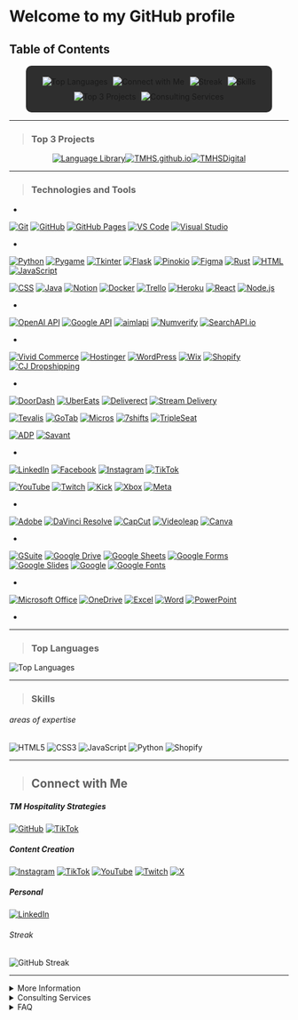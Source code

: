 # Welcome to my GitHub profile

## Table of Contents
<div style="background-color: #2e2e2e; padding: 20px; border-radius: 10px; width: 80%; margin: auto;">
<div style="display: flex; flex-wrap: wrap; justify-content: center; gap: 10px;">
    <a href="#top-languages" style="text-decoration: none;">
        <img src="https://img.shields.io/badge/Top%20Languages-2e2e2e?style=for-the-badge&logo=data:image/png;base64,BASE64_IMAGE_HERE&logoColor=white" alt="Top Languages">
    </a>
    <a href="#connect-with-me" style="text-decoration: none;">
        <img src="https://img.shields.io/badge/Connect%20with%20Me-2e2e2e?style=for-the-badge&logo=data:image/png;base64,BASE64_IMAGE_HERE&logoColor=white" alt="Connect with Me">
    </a>
    <a href="#streak" style="text-decoration: none;">
        <img src="https://img.shields.io/badge/Streak-2e2e2e?style=for-the-badge&logo=data:image/png;base64,BASE64_IMAGE_HERE&logoColor=white" alt="Streak">
    </a>
    <a href="#skills" style="text-decoration: none;">
        <img src="https://img.shields.io/badge/Skills-2e2e2e?style=for-the-badge&logo=data:image/png;base64,BASE64_IMAGE_HERE&logoColor=white" alt="Skills">
    </a>
    <a href="#top-3-projects" style="text-decoration: none;">
        <img src="https://img.shields.io/badge/Top%203%20Projects-2e2e2e?style=for-the-badge&logo=data:image/png;base64,BASE64_IMAGE_HERE&logoColor=white" alt="Top 3 Projects">
    </a>
    <a href="#consulting-services" style="text-decoration: none;">
        <img src="https://img.shields.io/badge/Consulting%20Services-2e2e2e?style=for-the-badge&logo=data:image/png;base64,BASE64_IMAGE_HERE&logoColor=white" alt="Consulting Services">
    </a>
</div>
</div>

---

> ### Top 3 Projects

<div style="display: flex; justify-content: center; flex-wrap: wrap;">
    <a href="https://github.com/TMHSDigital/Language-Library"><img src="https://img.shields.io/badge/-Language%20Library-blue?style=flat&logo=github&logoColor=white" alt="Language Library"></a>
    <a href="https://github.com/TMHSDigital/TMHS.github.io"><img src="https://img.shields.io/badge/-TMHS.github.io-blue?style=flat&logo=github&logoColor=white" alt="TMHS.github.io"></a>
    <a href="https://github.com/TMHSDigital/TMHSDigital"><img src="https://img.shields.io/badge/-TMHSDigital-blue?style=flat&logo=github&logoColor=white" alt="TMHSDigital"></a>
</div>

---

> ### Technologies and Tools

-

[![Git](https://img.shields.io/badge/-Git-F05032?style=flat&logo=git&logoColor=white)](https://git-scm.com/)
[![GitHub](https://img.shields.io/badge/-GitHub-181717?style=flat&logo=github&logoColor=white)](https://github.com/)
[![GitHub Pages](https://img.shields.io/badge/GitHub%20Pages-327FC7?style=flat&logo=github&logoColor=white)](https://pages.github.com/)
[![VS Code](https://img.shields.io/badge/-VS%20Code-0078D4?style=flat&logo=visual-studio-code&logoColor=white)](https://code.visualstudio.com/)
[![Visual Studio](https://img.shields.io/badge/-Visual%20Studio-5C2D91?style=flat&logo=visual%20studio&logoColor=white)](https://visualstudio.microsoft.com/)

-

[![Python](https://img.shields.io/badge/Python-3776AB?style=flat&logo=python&logoColor=white)](https://www.python.org/)
[![Pygame](https://img.shields.io/badge/Pygame-306998?style=flat&logo=python&logoColor=white)](https://www.pygame.org/)
[![Tkinter](https://img.shields.io/badge/Tkinter-ffcd3c?style=flat&logo=tkinter&logoColor=white)](https://wiki.python.org/moin/TkInter)
[![Flask](https://img.shields.io/badge/Flask-000000?style=flat&logo=flask&logoColor=white)](https://flask.palletsprojects.com/)
[![Pinokio](https://img.shields.io/badge/Pinokio-FF4500?style=flat&logo=pinokio&logoColor=white)](https://www.pinokio.com/)
[![Figma](https://img.shields.io/badge/Figma-F24E1E?style=flat&logo=figma&logoColor=white)](https://www.figma.com/)
[![Rust](https://img.shields.io/badge/Rust-000000?style=flat&logo=rust&logoColor=white)](https://www.rust-lang.org/)
[![HTML](https://img.shields.io/badge/HTML-E34F26?style=flat&logo=html5&logoColor=white)](https://developer.mozilla.org/en-US/docs/Web/HTML)
[![JavaScript](https://img.shields.io/badge/JavaScript-F7DF1E?style=flat&logo=javascript&logoColor=black)](https://developer.mozilla.org/en-US/docs/Web/JavaScript)

[![CSS](https://img.shields.io/badge/CSS-1572B6?style=flat&logo=css3&logoColor=white)](https://developer.mozilla.org/en-US/docs/Web/CSS)
[![Java](https://img.shields.io/badge/Java-007396?style=flat&logo=java&logoColor=white)](https://www.java.com/)
[![Notion](https://img.shields.io/badge/Notion-000000?style=flat&logo=notion&logoColor=white)](https://www.notion.so/)
[![Docker](https://img.shields.io/badge/-Docker-2496ED?style=flat&logo=docker&logoColor=white)](https://www.docker.com/)
[![Trello](https://img.shields.io/badge/Trello-0079BF?style=flat&logo=trello&logoColor=white)](https://trello.com/)
[![Heroku](https://img.shields.io/badge/Heroku-430098?style=flat&logo=heroku&logoColor=white)](https://www.heroku.com/)
[![React](https://img.shields.io/badge/-React-20232A?style=flat&logo=react&logoColor=61DAFB)](https://reactjs.org/)
[![Node.js](https://img.shields.io/badge/-Node.js-339933?style=flat&logo=nodedotjs&logoColor=white)](https://nodejs.org/)

-

[![OpenAI API](https://img.shields.io/badge/OpenAI%20API-412991?style=flat&logo=openai&logoColor=white)](https://beta.openai.com/)
[![Google API](https://img.shields.io/badge/Google%20API-4285F4?style=flat&logo=google&logoColor=white)](https://developers.google.com/)
[![aimlapi](https://img.shields.io/badge/aimlapi-3776AB?style=flat&logo=python&logoColor=white)](https://docs.aimlapi.com/quickstart/supported-sdks)
[![Numverify](https://img.shields.io/badge/Numverify-1A82E2?style=flat&logo=numverify&logoColor=white)](https://numverify.com/)
[![SearchAPI.io](https://img.shields.io/badge/SearchAPI.io-FF6F61?style=flat&logo=api&logoColor=white)](https://searchapi.io/)

-

[![Vivid Commerce](https://img.shields.io/badge/Vivid%20Commerce-FFA500?style=flat&logo=vivid&logoColor=white)](https://vivid-commerce.com/)
[![Hostinger](https://img.shields.io/badge/Hostinger-FF9900?style=flat&logo=hostinger&logoColor=white)](https://www.hostinger.com/)
[![WordPress](https://img.shields.io/badge/WordPress-21759B?style=flat&logo=wordpress&logoColor=white)](https://wordpress.org/)
[![Wix](https://img.shields.io/badge/Wix-FAAE42?style=flat&logo=wix&logoColor=black)](https://www.wix.com/)
[![Shopify](https://img.shields.io/badge/-Shopify-7AB55C?style=flat&logo=shopify&logoColor=white)](https://www.shopify.com/)
[![CJ Dropshipping](https://img.shields.io/badge/CJ%20Dropshipping-FF6F00?style=flat&logo=cj%20dropshipping&logoColor=white)](https://cjdropshipping.com/)

-

[![DoorDash](https://img.shields.io/badge/DoorDash-FF3008?style=flat&logo=doordash&logoColor=white)](https://www.doordash.com/)
[![UberEats](https://img.shields.io/badge/UberEats-5FB709?style=flat&logo=ubereats&logoColor=white)](https://www.ubereats.com/)
[![Deliverect](https://img.shields.io/badge/Deliverect-00CC88?style=flat&logo=deliverect&logoColor=white)](https://www.deliverect.com/)
[![Stream Delivery](https://img.shields.io/badge/Stream%20Delivery-1E90FF?style=flat&logo=stream&logoColor=white)](https://www.streamdelivery.com/)

[![Tevalis](https://img.shields.io/badge/Tevalis-FF6600?style=flat&logo=tevalis&logoColor=white)](https://www.tevalis.com/)
[![GoTab](https://img.shields.io/badge/GoTab-006400?style=flat&logo=gotab&logoColor=white)](https://gotab.io/)
[![Micros](https://img.shields.io/badge/Micros-0A66C2?style=flat&logo=micros&logoColor=white)](https://www.oracle.com/industries/food-beverage/products/micros-systems/)
[![7shifts](https://img.shields.io/badge/7shifts-0073e6?style=flat&logo=7shifts&logoColor=white)](https://www.7shifts.com/)
[![TripleSeat](https://img.shields.io/badge/TripleSeat-FF6600?style=flat&logo=tripleseat&logoColor=white)](https://www.tripleseat.com/)

[![ADP](https://img.shields.io/badge/ADP-EE2722?style=flat&logo=adp&logoColor=white)](https://www.adp.com/)
[![Savant](https://img.shields.io/badge/Savant-1D1F21?style=flat&logo=savant&logoColor=white)](https://www.savant.com/)

-

[![LinkedIn](https://img.shields.io/badge/LinkedIn-0077B5?style=flat&logo=linkedin&logoColor=white)](https://www.linkedin.com/)
[![Facebook](https://img.shields.io/badge/Facebook-1877F2?style=flat&logo=facebook&logoColor=white)](https://www.facebook.com/)
[![Instagram](https://img.shields.io/badge/Instagram-E4405F?style=flat&logo=instagram&logoColor=white)](https://www.instagram.com/)
[![TikTok](https://img.shields.io/badge/TikTok-000000?style=flat&logo=tiktok&logoColor=white)](https://www.tiktok.com/)

[![YouTube](https://img.shields.io/badge/YouTube-FF0000?style=flat&logo=youtube&logoColor=white)](https://www.youtube.com/)
[![Twitch](https://img.shields.io/badge/Twitch-9146FF?style=flat&logo=twitch&logoColor=white)](https://www.twitch.tv/)
[![Kick](https://img.shields.io/badge/Kick-52C832?style=flat&logo=kick&logoColor=white)](https://kick.com/)
[![Xbox](https://img.shields.io/badge/Xbox-107C10?style=flat&logo=xbox&logoColor=white)](https://www.xbox.com/)
[![Meta](https://img.shields.io/badge/Meta-4267B2?style=flat&logo=meta&logoColor=white)](https://about.fb.com/news/tag/meta/)


-

[![Adobe](https://img.shields.io/badge/Adobe-FF0000?style=flat&logo=adobe&logoColor=white)](https://www.adobe.com/)
[![DaVinci Resolve](https://img.shields.io/badge/DaVinci%20Resolve-FF9900?style=flat&logo=davinci%20resolve&logoColor=white)](https://www.blackmagicdesign.com/products/davinciresolve/)
[![CapCut](https://img.shields.io/badge/CapCut-000000?style=flat&logo=capcut&logoColor=white)](https://www.capcut.com/)
[![Videoleap](https://img.shields.io/badge/Videoleap-FF0000?style=flat&logo=videoleap&logoColor=white)](https://www.videoleapapp.com/)
[![Canva](https://img.shields.io/badge/Canva-00C4CC?style=flat&logo=canva&logoColor=white)](https://www.canva.com/)

-

[![GSuite](https://img.shields.io/badge/GSuite-4285F4?style=flat&logo=google&logoColor=white)](https://workspace.google.com/)
[![Google Drive](https://img.shields.io/badge/Google%20Drive-4285F4?style=flat&logo=google-drive&logoColor=white)](https://drive.google.com/)
[![Google Sheets](https://img.shields.io/badge/Google%20Sheets-34A853?style=flat&logo=google-sheets&logoColor=white)](https://www.google.com/sheets/about/)
[![Google Forms](https://img.shields.io/badge/Google%20Forms-4285F4?style=flat&logo=google-forms&logoColor=white)](https://forms.google.com/)
[![Google Slides](https://img.shields.io/badge/Google%20Slides-F4B400?style=flat&logo=google-slides&logoColor=white)](https://www.google.com/slides/about/)
[![Google](https://img.shields.io/badge/Google-4285F4?style=flat&logo=google&logoColor=white)](https://www.google.com/)
[![Google Fonts](https://img.shields.io/badge/Google%20Fonts-4285F4?style=flat&logo=google-fonts&logoColor=white)](https://fonts.google.com/)

-

[![Microsoft Office](https://img.shields.io/badge/Microsoft%20Office-D83B01?style=flat&logo=microsoft-office&logoColor=white)](https://www.office.com/)
[![OneDrive](https://img.shields.io/badge/OneDrive-0078D4?style=flat&logo=microsoft-onedrive&logoColor=white)](https://onedrive.live.com/)
[![Excel](https://img.shields.io/badge/Excel-217346?style=flat&logo=microsoft-excel&logoColor=white)](https://www.microsoft.com/en-us/microsoft-365/excel)
[![Word](https://img.shields.io/badge/Word-2B579A?style=flat&logo=microsoft-word&logoColor=white)](https://www.microsoft.com/en-us/microsoft-365/word)
[![PowerPoint](https://img.shields.io/badge/PowerPoint-B7472A?style=flat&logo=microsoft-powerpoint&logoColor=white)](https://www.microsoft.com/en-us/microsoft-365/powerpoint)

-

---

> ### Top Languages
![Top Languages](https://github-readme-stats.vercel.app/api/top-langs/?username=TMHSDigital&layout=compact&theme=radical) 

---

> ### Skills
###### areas of expertise
![HTML5](https://img.shields.io/badge/-HTML5-E34F26?style=flat&logo=html5&logoColor=white)
![CSS3](https://img.shields.io/badge/-CSS3-1572B6?style=flat&logo=css3&logoColor=white)
![JavaScript](https://img.shields.io/badge/-JavaScript-F7DF1E?style=flat&logo=javascript&logoColor=black)
![Python](https://img.shields.io/badge/-Python-3776AB?style=flat&logo=python&logoColor=white)
![Shopify](https://img.shields.io/badge/-Shopify-7AB55C?style=flat&logo=shopify&logoColor=white)

---

> ## Connect with Me

##### TM Hospitality Strategies

[![GitHub](https://img.shields.io/badge/GitHub-100000?style=for-the-badge&logo=github&logoColor=white)](https://github.com/TMHSDigital)
[![TikTok](https://img.shields.io/badge/TikTok-000000?style=for-the-badge&logo=tiktok&logoColor=white)](https://tiktok.com/@TMHS.Digital)

##### Content Creation

[![Instagram](https://img.shields.io/badge/Instagram-E4405F?style=for-the-badge&logo=instagram&logoColor=white)](https://instagram.com/fOuttaMyPaint)
[![TikTok](https://img.shields.io/badge/TikTok-000000?style=for-the-badge&logo=tiktok&logoColor=white)](https://tiktok.com/@fOuttaMyPaint)
[![YouTube](https://img.shields.io/badge/YouTube-FF0000?style=for-the-badge&logo=youtube&logoColor=white)](https://www.youtube.com/channel/UCeA22MjbnroVywVLC6z8oug)
[![Twitch](https://img.shields.io/badge/Twitch-9146FF?style=for-the-badge&logo=twitch&logoColor=white)](https://twitch.tv/fOuttaMyPaint)
[![X](https://img.shields.io/badge/X-333333?style=for-the-badge&logo=x&logoColor=white)](https://x.com/yourusername)

##### Personal

[![LinkedIn](https://img.shields.io/badge/LinkedIn-0077B5?style=for-the-badge&logo=linkedin&logoColor=white)](https://linkedin.com/in/thomasmathes1)

###### Streak

![GitHub Streak](https://github-readme-streak-stats.herokuapp.com/?user=TMHSDigital&theme=radical)

---

<details>
  <summary>More Information</summary>
  <p>Coming Soon!</p>
</details>

<details>
  <summary>Consulting Services</summary>
  <p>At TM Hospitality Strategies, we offer a range of consulting services to help businesses in the hospitality industry thrive. Our expertise spans from operational optimization to digital transformation, ensuring that your business not only survives but excels in a competitive market.</p>

  ## Our Services

  #### Operational Optimization
  - **Menu Engineering**: Improve your menu design and offerings to maximize profitability.
  - **Staff Training**: Enhance team efficiency with customized training programs.
  - **Cost Control**: Implement effective cost management strategies to boost your bottom line.

  #### Digital Transformation
  - **E-commerce Solutions**: Develop and optimize your online store for increased sales.
  - **Website Development**: Create a robust online presence with a professional website.
  - **SEO & Marketing**: Improve your online visibility and attract more customers with targeted marketing strategies.

  #### Technology Integration
  - **POS Systems**: Integrate modern POS systems to streamline operations.
  - **Data Analytics**: Utilize data analytics to make informed business decisions.
  - **API Integration**: Seamlessly connect different systems for a unified operation.

  ## Why Choose Us?

  With years of experience managing technology for restaurants and bars in all types of environments, we are equipped with the tools to come in and quickly optimize your store. We offer:

  - **Expertise**: Over a decade of experience with all kinds of concepts within the hospitality industry.
  - **Customization**: Custom solutions tailored to meet your specific needs.
  - **Results-Driven**: Focused on delivering measurable results. However, some things can't be measured in our line of work.

  ## Contact Us

  Ready to transform your business? Contact us today to schedule a consultation.

  - Email: _please request_
  - LinkedIn: [Thomas Mathes](https://www.linkedin.com/in/thomasmathes1/)

  For more information, visit our [website](https://tmhs-shop.myshopify.com).

  [![LinkedIn Badge - Dark](https://github.com/TMHSDigital/TMHSDigital/blob/main/assets/pngs/LinkedinpersonalpublicprofilebadgeDARK.png)](https://www.linkedin.com/in/thomasmathes1)
</details>

<details>
  <summary>FAQ</summary>
  <p>Coming Soon!</p>
</details>
